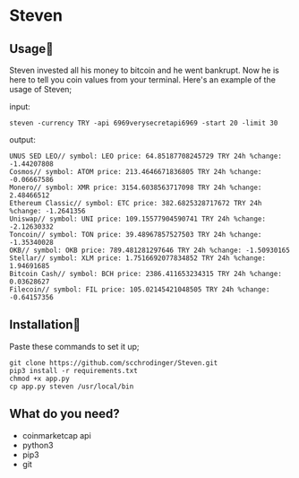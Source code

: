 # Steven

## Usage🗿
  Steven invested all his money to bitcoin and he went bankrupt. Now he is here to tell you coin values from your terminal.
Here's an example of the usage of Steven;

input:
```
steven -currency TRY -api 6969verysecretapi6969 -start 20 -limit 30
```

output:
```
UNUS SED LEO// symbol: LEO price: 64.85187708245729 TRY 24h %change: -1.44207808
Cosmos// symbol: ATOM price: 213.4646671836805 TRY 24h %change: -0.06667586
Monero// symbol: XMR price: 3154.6038563717098 TRY 24h %change: 2.48466512
Ethereum Classic// symbol: ETC price: 382.6825328717672 TRY 24h %change: -1.2641356
Uniswap// symbol: UNI price: 109.15577904590741 TRY 24h %change: -2.12630332
Toncoin// symbol: TON price: 39.48967857527503 TRY 24h %change: -1.35340028
OKB// symbol: OKB price: 789.481281297646 TRY 24h %change: -1.50930165
Stellar// symbol: XLM price: 1.7516692077834852 TRY 24h %change: 1.94691685
Bitcoin Cash// symbol: BCH price: 2386.411653234315 TRY 24h %change: 0.03628627
Filecoin// symbol: FIL price: 105.02145421048505 TRY 24h %change: -0.64157356
```


## Installation🗿
Paste these commands to set it up;
```
git clone https://github.com/scchrodinger/Steven.git
pip3 install -r requirements.txt
chmod +x app.py
cp app.py steven /usr/local/bin
```

## What do you need?
  * coinmarketcap api
  * python3
  * pip3
  * git
